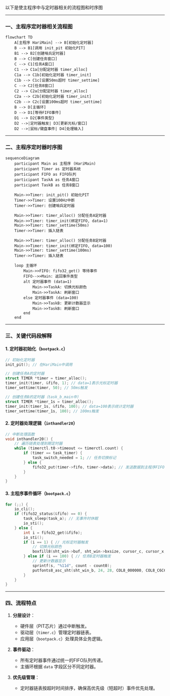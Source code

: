 以下是使主程序中与定时器相关的流程图和时序图

---

### **一、主程序定时器相关流程图**

```mermaid
flowchart TD
    A[主程序 HariMain] --> B[初始化定时器]
    B --> B1[调用 init_pit 初始化PIT]
    B1 --> B2[创建哨兵定时器]
    B --> C[创建任务窗口]
    C --> C1[任务A窗口]
    C1 --> C1a[分配定时器 timer_alloc]
    C1a --> C1b[初始化定时器 timer_init]
    C1b --> C1c[设置50ms超时 timer_settime]
    C --> C2[任务B窗口]
    C2 --> C2a[分配定时器 timer_alloc]
    C2a --> C2b[初始化定时器 timer_init]
    C2b --> C2c[设置100ms超时 timer_settime]
    B --> D[主循环]
    D --> D1[等待FIFO事件]
    D1 --> D2{事件类型}
    D2 -->|定时器触发| D3[更新光标/窗口]
    D2 -->|鼠标/键盘事件| D4[处理输入]
```

---

### **二、主程序定时器时序图**

```mermaid
sequenceDiagram
    participant Main as 主程序 (HariMain)
    participant Timer as 定时器系统
    participant FIFO as FIFO队列
    participant TaskA as 任务A窗口
    participant TaskB as 任务B窗口

    Main->>Timer: init_pit() 初始化PIT
    Timer->>Timer: 设置100Hz中断
    Timer->>Timer: 创建哨兵定时器

    Main->>Timer: timer_alloc() 分配任务A定时器
    Main->>Timer: timer_init(绑定FIFO, data=1)
    Main->>Timer: timer_settime(50ms)
    Timer->>Timer: 插入链表

    Main->>Timer: timer_alloc() 分配任务B定时器
    Main->>Timer: timer_init(绑定FIFO, data=100)
    Main->>Timer: timer_settime(100ms)
    Timer->>Timer: 插入链表

    loop 主循环
        Main->>FIFO: fifo32_get() 等待事件
        FIFO-->>Main: 返回事件类型
        alt 定时器事件 (data=1)
            Main->>TaskA: 切换光标颜色
            Main->>TaskA: 刷新窗口
        else 定时器事件 (data=100)
            Main->>TaskB: 更新计数器显示
            Main->>TaskB: 刷新窗口
        end
    end
```

---

### **三、关键代码段解释**

#### **1. 定时器初始化（`bootpack.c`）**
```c
// 初始化定时器
init_pit(); // 在HariMain中调用

// 创建任务A的定时器
struct TIMER *timer = timer_alloc();
timer_init(timer, &fifo, 1); // data=1表示光标定时器
timer_settime(timer, 50); // 50ms触发

// 创建任务B的定时器（task_b_main中）
struct TIMER *timer_1s = timer_alloc();
timer_init(timer_1s, &fifo, 100); // data=100表示统计定时器
timer_settime(timer_1s, 100); // 100ms触发
```

#### **2. 定时器处理逻辑（`inthandler20`）**
```c
// 中断处理函数
void inthandler20() {
    // 遍历链表处理到期定时器
    while (timerctl.t0->timeout <= timerctl.count) {
        if (timer == task_timer) {
            task_switch_needed = 1; // 任务切换标记
        } else {
            fifo32_put(timer->fifo, timer->data); // 发送数据到主程序FIFO
        }
    }
}
```

#### **3. 主程序事件循环（`bootpack.c`）**
```c
for (;;) {
    io_cli();
    if (fifo32_status(&fifo) == 0) {
        task_sleep(task_a); // 无事件时休眠
        io_sti();
    } else {
        int i = fifo32_get(&fifo);
        io_sti();
        if (i == 1) { // 光标定时器触发
            // 切换光标颜色
            boxfill8(sht_win->buf, sht_win->bxsize, cursor_c, cursor_x, 28, cursor_x+7, 43);
        } else if (i == 100) { // 任务B定时器触发
            // 更新计数器显示
            sprintf(s, "%11d", count - count0);
            putfonts8_asc_sht(sht_win_b, 24, 28, COL8_000000, COL8_C6C6C6, s, 11);
        }
    }
}
```

---

### **四、流程特点**
1. **分层设计**：
   - 硬件层（PIT芯片）通过中断触发。
   - 驱动层（`timer.c`）管理定时器链表。
   - 应用层（`bootpack.c`）处理具体业务逻辑。

2. **事件驱动**：
   - 所有定时器事件通过统一的FIFO队列传递。
   - 主循环根据 `data` 字段区分不同定时器。

3. **优先级管理**：
   - 定时器链表按超时时间排序，确保高优先级（短超时）事件优先处理。
